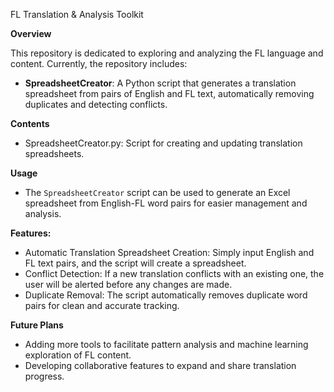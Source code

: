 FL Translation & Analysis Toolkit

**Overview**

This repository is dedicated to exploring and analyzing the FL language and content. Currently, the repository includes:

- **SpreadsheetCreator**: A Python script that generates a translation spreadsheet from pairs of English and FL text, automatically removing duplicates and detecting conflicts.
  
**Contents**
- SpreadsheetCreator.py: Script for creating and updating translation spreadsheets.

**Usage**
- The `SpreadsheetCreator` script can be used to generate an Excel spreadsheet from English-FL word pairs for easier management and analysis.

**Features:**
- Automatic Translation Spreadsheet Creation: Simply input English and FL text pairs, and the script will create a spreadsheet.
- Conflict Detection: If a new translation conflicts with an existing one, the user will be alerted before any changes are made.
- Duplicate Removal: The script automatically removes duplicate word pairs for clean and accurate tracking.
  
**Future Plans**
- Adding more tools to facilitate pattern analysis and machine learning exploration of FL content.
- Developing collaborative features to expand and share translation progress.

